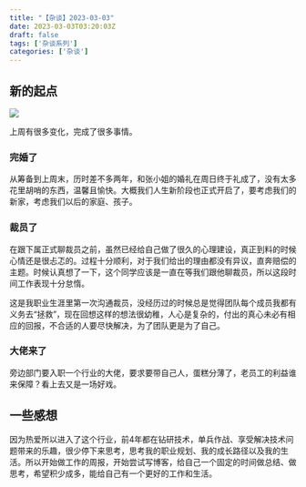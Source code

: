 ```yaml
---
title: "【杂谈】2023-03-03"
date: 2023-03-03T03:20:03Z
draft: false
tags: ['杂谈系列']
categories: ['杂谈']
---
```


## 新的起点

![](https://cdn.jsdelivr.net/gh/iknil/static-pics/img/202303031153666.jpeg)

上周有很多变化，完成了很多事情。

### 完婚了

从筹备到上周末，历时差不多两年，和张小姐的婚礼在周日终于礼成了，没有太多花里胡哨的东西，温馨且愉快。大概我们人生新阶段也正式开启了，要考虑我们的新家，考虑我们以后的家庭、孩子。

### 裁员了

在跟下属正式聊裁员之前，虽然已经给自己做了很久的心理建设，真正到料的时候心情还是很忐忑的。过程十分顺利，对于我们给出的理由都没有异议，直奔赔偿的主题。时候认真想了一下，这个同学应该是一直在等我们跟他聊裁员，所以这段时间工作表现十分怠惰。

这是我职业生涯里第一次沟通裁员，没经历过的时候总是觉得团队每个成员我都有义务去“拯救”，现在回想这样的想法很幼稚，人心是复杂的，付出的真心未必有相应的回报，不合适的人要尽快解决，为了团队更是为了自己。

### 大佬来了

旁边部门要入职一个行业的大佬，要求要带自己人，蛋糕分薄了，老员工的利益谁来保障？看上去又是一场好戏。

## 一些感想

因为热爱所以进入了这个行业，前4年都在钻研技术，单兵作战、享受解决技术问题带来的乐趣，很少停下来思考，思考我的职业规划、我的成长路径以及我的生活。所以开始做工作的周报，开始尝试写博客，给自己一个固定的时间做总结、做思考，希望积少成多，能给自己有一个更好的工作和生活。

